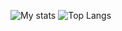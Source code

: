 ![My stats](https://github-readme-stats.vercel.app/api?username=kudlav&show_icons=true&hide_border=true&include_all_commits=true&count_private=true&theme=transparent)
![Top Langs](https://github-readme-stats.vercel.app/api/top-langs/?username=kudlav&layout=compact&hide_border=true&theme=transparent)
